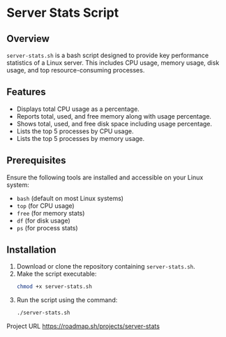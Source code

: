 # Server Stats Script

## Overview
`server-stats.sh` is a bash script designed to provide key performance statistics of a Linux server. This includes CPU usage, memory usage, disk usage, and top resource-consuming processes.

## Features
- Displays total CPU usage as a percentage.
- Reports total, used, and free memory along with usage percentage.
- Shows total, used, and free disk space including usage percentage.
- Lists the top 5 processes by CPU usage.
- Lists the top 5 processes by memory usage.

## Prerequisites
Ensure the following tools are installed and accessible on your Linux system:
- `bash` (default on most Linux systems)
- `top` (for CPU usage)
- `free` (for memory stats)
- `df` (for disk usage)
- `ps` (for process stats)

## Installation
1. Download or clone the repository containing `server-stats.sh`.
2. Make the script executable:
    ```bash
    chmod +x server-stats.sh
    ```
3. Run the script using the command:
    ```bash
    ./server-stats.sh
    ```
Project URL
https://roadmap.sh/projects/server-stats
